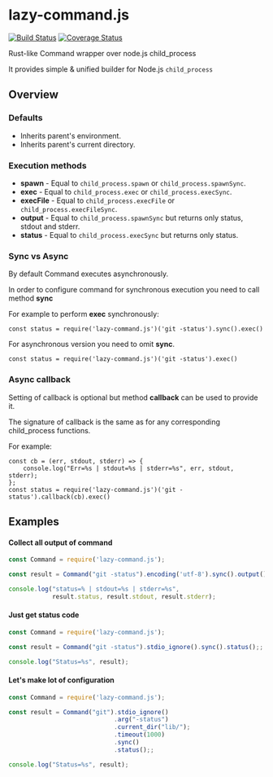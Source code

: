 lazy-command.js
===============
[![Build Status](https://travis-ci.org/DoumanAsh/lazy-command.js.svg?branch=master)](https://travis-ci.org/DoumanAsh/lazy-command.js) [![Coverage Status](https://coveralls.io/repos/github/DoumanAsh/lazy-command.js/badge.svg)](https://coveralls.io/github/DoumanAsh/lazy-command.js)

Rust-like Command wrapper over node.js child_process

It provides simple & unified builder for Node.js `child_process`

## Overview

### Defaults

- Inherits parent's environment.
- Inherits parent's current directory.

### Execution methods

- **spawn** - Equal to `child_process.spawn` or `child_process.spawnSync`.
- **exec** - Equal to `child_process.exec` or `child_process.execSync`.
- **execFile** - Equal to `child_process.execFile` or `child_process.execFileSync`.
- **output** - Equal to `child_process.spawnSync` but returns only status, stdout and stderr.
- **status** - Equal to `child_process.execSync` but returns only status.

### Sync vs Async

By default Command executes asynchronously.

In order to configure command for synchronous execution you need to call method **sync**

For example to perform **exec** synchronously:
```
const status = require('lazy-command.js')('git -status').sync().exec()
```

For asynchronous version you need to omit **sync**.
```
const status = require('lazy-command.js')('git -status').exec()
```

### Async callback

Setting of callback is optional but method **callback** can be used to provide it.

The signature of callback is the same as for any corresponding child_process functions.

For example:
```
const cb = (err, stdout, stderr) => {
    console.log("Err=%s | stdout=%s | stderr=%s", err, stdout, stderr);
};
const status = require('lazy-command.js')('git -status').callback(cb).exec()
```

## Examples

#### Collect all output of command

```javascript
const Command = require('lazy-command.js');

const result = Command("git -status").encoding('utf-8').sync().output();

console.log("status=% | stdout=%s | stderr=%s",
            result.status, result.stdout, result.stderr);
```

#### Just get status code

```javascript
const Command = require('lazy-command.js');

const result = Command("git -status").stdio_ignore().sync().status();;

console.log("Status=%s", result);
```

#### Let's make lot of configuration

```javascript
const Command = require('lazy-command.js');

const result = Command("git").stdio_ignore()
                             .arg("-status")
                             .current_dir("lib/");
                             .timeout(1000)
                             .sync()
                             .status();;

console.log("Status=%s", result);
```
